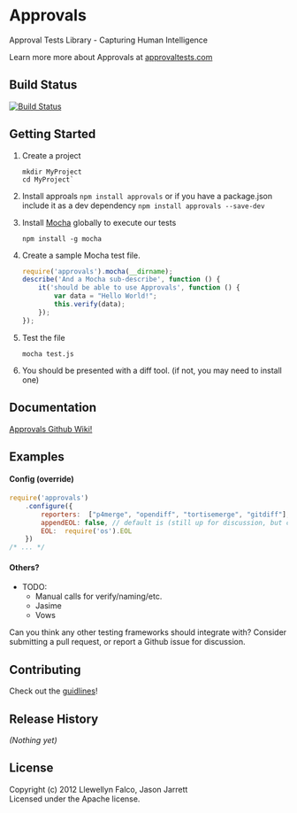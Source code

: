 # Approvals

Approval Tests Library - Capturing Human Intelligence

Learn more more about Approvals at [approvaltests.com](http://approvaltests.com)

## Build Status
[![Build Status](https://travis-ci.org/approvals/Approvals.NodeJS.png?branch=master)](https://travis-ci.org/approvals/Approvals.NodeJS)

## Getting Started

1. Create a project

    ```
    mkdir MyProject
    cd MyProject`
    ```
2. Install approals
    `npm install approvals` or if you have a package.json include it as a dev dependency `npm install approvals --save-dev`

3. Install [Mocha](http://visionmedia.github.io/mocha/) globally to execute our tests

    ```
    npm install -g mocha    
    ```

4. Create a sample Mocha test file.

    ```javascript
    require('approvals').mocha(__dirname);
    describe('And a Mocha sub-describe', function () {
        it('should be able to use Approvals', function () {
            var data = "Hello World!";
            this.verify(data);
        });
    });
    ```

5. Test the file

    ```
    mocha test.js
    ```

6. You should be presented with a diff tool. (if not, you may need to install one)

## Documentation

[Approvals Github Wiki!](https://github.com/approvals/Approvals.NodeJS/wiki)

## Examples

#### Config (override)
```javascript
require('approvals')
    .configure({
        reporters:  ["p4merge", "opendiff", "tortisemerge", "gitdiff"],
        appendEOL: false, // default is (still up for discussion, but currently true on windows false everywhere else
        EOL:  require('os').EOL
    })
/* ... */
```

#### Others?

- TODO:
    - Manual calls for verify/naming/etc.
    - Jasime
    - Vows

Can you think any other testing frameworks should integrate with? Consider submitting a pull request, or report a Github issue for discussion.

## Contributing

Check out the [guidlines](CONTRIBUTING.md)!

## Release History
_(Nothing yet)_

## License
Copyright (c) 2012 Llewellyn Falco, Jason Jarrett  
Licensed under the Apache license.
